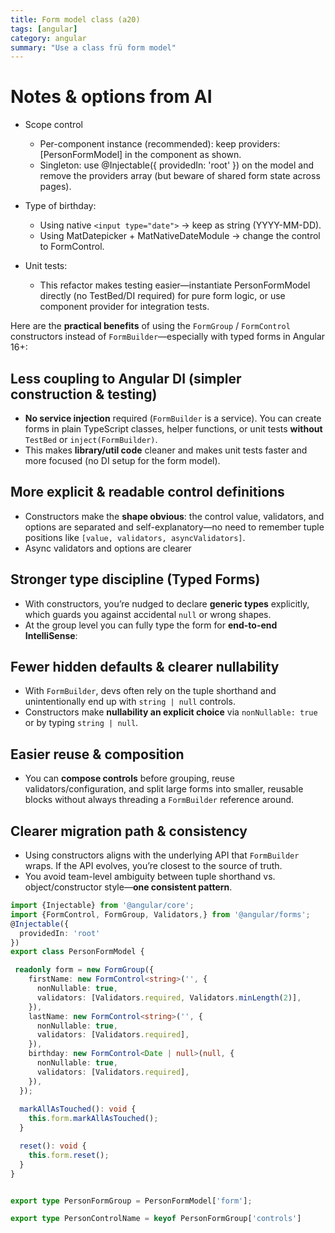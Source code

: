 ```yaml
---
title: Form model class (a20)
tags: [angular]
category: angular
summary: "Use a class frü form model"
---
```

# Notes & options from AI
- Scope control
  - Per-component instance (recommended): keep providers: [PersonFormModel] in the component as shown.
  - Singleton: use @Injectable({ providedIn: 'root' }) on the model and remove the providers array (but beware of shared form state across pages).

- Type of birthday:
  - Using native `<input type="date">` → keep as string (YYYY-MM-DD).
  - Using MatDatepicker + MatNativeDateModule → change the control to FormControl<Date>.
- Unit tests:
   - This refactor makes testing easier—instantiate PersonFormModel directly (no TestBed/DI required) for pure form logic, or use component provider for integration tests.

Here are the **practical benefits** of using the `FormGroup` / `FormControl` constructors instead of `FormBuilder`—especially with typed forms in Angular 16+:
  
## Less coupling to Angular DI (simpler construction & testing)
- **No service injection** required (`FormBuilder` is a service). You can create forms in plain TypeScript classes,  helper functions, or unit tests **without** `TestBed` or `inject(FormBuilder)`.
- This makes **library/util code** cleaner and makes unit tests faster and more focused (no DI setup for the form model).
## More explicit & readable control definitions
- Constructors make the **shape obvious**: the control value, validators, and options are separated and self-explanatory—no need to remember tuple positions like `[value, validators, asyncValidators]`.
- Async validators and options are clearer
## Stronger type discipline (Typed Forms)
- With constructors, you’re nudged to declare **generic types** explicitly, which guards you against accidental `null` or wrong shapes.
- At the group level you can fully type the form for **end-to-end IntelliSense**:
## Fewer hidden defaults & clearer nullability
- With `FormBuilder`, devs often rely on the tuple shorthand and unintentionally end up with `string | null` controls.
- Constructors make **nullability an explicit choice** via `nonNullable: true` or by typing `string | null`.
## Easier reuse & composition
- You can **compose controls** before grouping, reuse validators/configuration, and split large forms into smaller, reusable blocks without always threading a `FormBuilder` reference around. 
## Clearer migration path & consistency
- Using constructors aligns with the underlying API that `FormBuilder` wraps. If the API evolves, you’re closest to the source of truth.
- You avoid team-level ambiguity between tuple shorthand vs. object/constructor style—**one consistent pattern**.
   
~~~typescript
import {Injectable} from '@angular/core';
import {FormControl, FormGroup, Validators,} from '@angular/forms';
@Injectable({
  providedIn: 'root'
})
export class PersonFormModel {

 readonly form = new FormGroup({
    firstName: new FormControl<string>('', {
      nonNullable: true,
      validators: [Validators.required, Validators.minLength(2)],
    }),
    lastName: new FormControl<string>('', {
      nonNullable: true,
      validators: [Validators.required],
    }),
    birthday: new FormControl<Date | null>(null, {
      nonNullable: true,
      validators: [Validators.required],
    }),
  });
 
  markAllAsTouched(): void {
    this.form.markAllAsTouched();
  }

  reset(): void {
    this.form.reset();
  }
}


export type PersonFormGroup = PersonFormModel['form'];

export type PersonControlName = keyof PersonFormGroup['controls']
~~~
